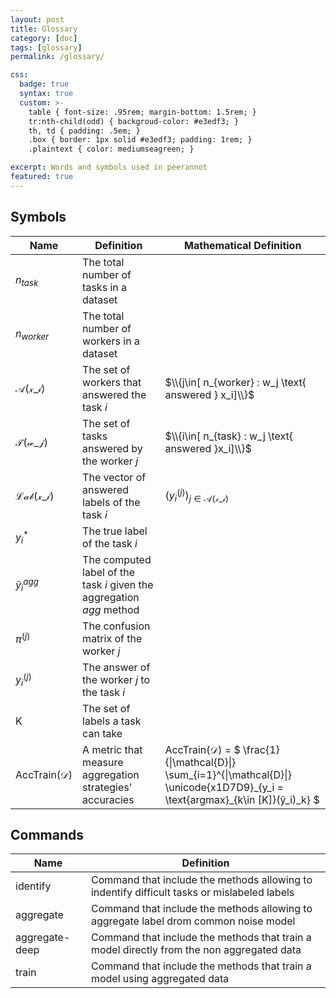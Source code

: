 ```yaml
---
layout: post
title: Glossary
category: [doc]
tags: [glossary]
permalink: /glossary/

css:
  badge: true
  syntax: true
  custom: >-
    table { font-size: .95rem; margin-bottom: 1.5rem; }
    tr:nth-child(odd) { backgroud-color: #e3edf3; }
    th, td { padding: .5em; }
    .box { border: 1px solid #e3edf3; padding: 1rem; }
    .plaintext { color: mediumseagreen; }

excerpt: Words and symbols used in peerannot
featured: true
---
```


## Symbols

| Name                    | Definition                                                            | Mathematical Definition                                                                                                                              |
| ----------------------- | --------------------------------------------------------------------- | ---------------------------------------------------------------------------------------------------------------------------------------------------- |
| $n_{task}$              | The total number of tasks in a dataset                                |                                                                                                                                                      |
| $n_{worker}$            | The total number of workers in a dataset                              |                                                                                                                                                      |
| $\mathcal{A(x\_i)}$     | The set of workers that answered the task $i$                         | $\\{j\in[ n_{worker} : w_j \text{ answered } x_i]\\}$                                                                                                |
| $\mathcal{T(w\_j)}$     | The set of tasks answered by the worker $j$                           | $\\{i\in[ n_{task} : w_j \text{ answered }x_i]\\}$                                                                                                   |
| $\mathcal{Lab(x\_i)}$   | The vector of answered labels of the task $i$                         | $(y_i^{(j)})_{j\in\mathcal{A(x\_i)}}$                                                                                                                |
| $y_i^*$                 | The true label of the task $i$                                        |                                                                                                                                                      |
| $ŷ_i^{agg}$             | The computed label of the task $i$ given the aggregation $agg$ method |                                                                                                                                                      |
| $\pi^{(j)}$             | The confusion matrix of the worker $j$                                |                                                                                                                                                      |
| $y^{(j)}_i$             | The answer of the worker $j$ to the task $i$                          |                                                                                                                                                      |
| K                       | The set of labels a task can take                                     |                                                                                                                                                      |
| AccTrain($\mathcal{D}$) | A metric that measure aggregation strategies' accuracies              | AccTrain($\mathcal{D}$) = $ \frac{1}{\|\mathcal{D}\|} \sum\_{i=1}^{\|\mathcal{D}\|} \unicode{x1D7D9}\_{y\_i = \text{argmax}_{k\in \[K\]}(ŷ\_i)\_k} $ |

## Commands

| Name           | Definition                                                                                  |
| -------------- | ------------------------------------------------------------------------------------------- |
| identify       | Command that include the methods allowing to indentify difficult tasks or mislabeled labels |
| aggregate      | Command that include the methods allowing to aggregate label drom common noise model        |
| aggregate-deep | Command that include the methods that train a model directly from the non aggregated data   |
| train          | Command that include the methods that train a model using aggregated data                   |

